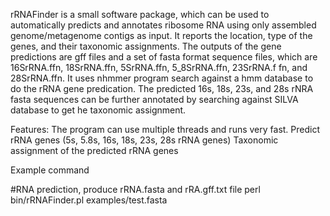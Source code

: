 rRNAFinder is a small software package, which can be used to automatically predicts and annotates ribosome RNA using only assembled genome/metagenome contigs as input. It reports the location, type of the
 genes, and their taxonomic assignments. The outputs of the gene predictions are gff files and a set of fasta format sequence files, which are 16SrRNA.ffn, 18SrRNA.ffn, 5SrRNA.ffn, 5_8SrRNA.ffn, 23SrRNA.f
fn, and 28SrRNA.ffn. It uses nhmmer program search against a hmm database to do the rRNA gene predication.
The predicted 16s, 18s, 23s, and 28s rNRA fasta sequences can be further annotated by searching against SILVA database to get he taxonomic assignment.

Features:
The program can use multiple threads and runs very fast.
Predict rRNA genes (5s, 5.8s, 16s, 18s, 23s, 28s rRNA genes)
Taxonomic assignment of the predicted rRNA genes

Example command

#RNA prediction, produce rRNA.fasta and rRA.gff.txt file
perl bin/rRNAFinder.pl  examples/test.fasta



